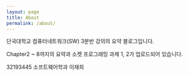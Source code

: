 ```yaml
---
layout: page
title: About
permalink: /about/
---
```


단국대학교 컴퓨터네트워크(SW) 3분반 강의의 요약 블로그입니다.

Chapter2 ~ 8까지의 요약과 소켓 프로그래밍 과제 1, 2가 업로드되어 있습니다.

32193445 소프트웨어학과 이재희